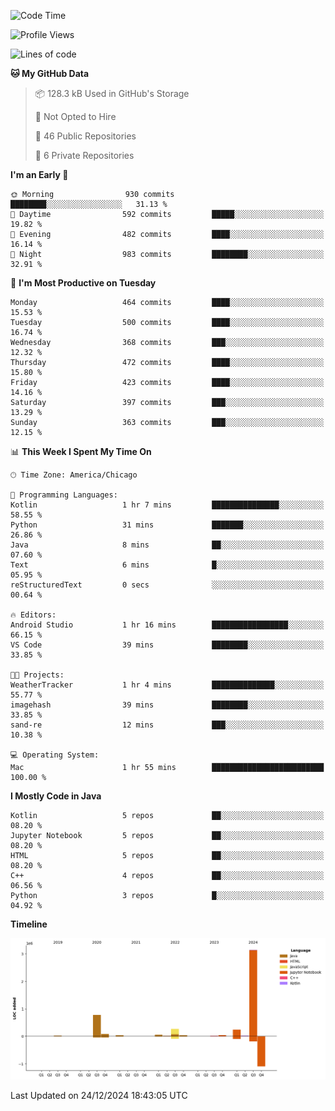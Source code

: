 <!--START_SECTION:waka-->
![Code Time](http://img.shields.io/badge/Code%20Time-720%20hrs%2035%20mins-blue)

![Profile Views](http://img.shields.io/badge/Profile%20Views-0-blue)

![Lines of code](https://img.shields.io/badge/From%20Hello%20World%20I%27ve%20Written-4.8%20million%20lines%20of%20code-blue)

**🐱 My GitHub Data** 

> 📦 128.3 kB Used in GitHub's Storage 
 > 
> 🚫 Not Opted to Hire
 > 
> 📜 46 Public Repositories 
 > 
> 🔑 6 Private Repositories 
 > 
**I'm an Early 🐤** 

```text
🌞 Morning                930 commits         ████████░░░░░░░░░░░░░░░░░   31.13 % 
🌆 Daytime                592 commits         █████░░░░░░░░░░░░░░░░░░░░   19.82 % 
🌃 Evening                482 commits         ████░░░░░░░░░░░░░░░░░░░░░   16.14 % 
🌙 Night                  983 commits         ████████░░░░░░░░░░░░░░░░░   32.91 % 
```
📅 **I'm Most Productive on Tuesday** 

```text
Monday                   464 commits         ████░░░░░░░░░░░░░░░░░░░░░   15.53 % 
Tuesday                  500 commits         ████░░░░░░░░░░░░░░░░░░░░░   16.74 % 
Wednesday                368 commits         ███░░░░░░░░░░░░░░░░░░░░░░   12.32 % 
Thursday                 472 commits         ████░░░░░░░░░░░░░░░░░░░░░   15.80 % 
Friday                   423 commits         ████░░░░░░░░░░░░░░░░░░░░░   14.16 % 
Saturday                 397 commits         ███░░░░░░░░░░░░░░░░░░░░░░   13.29 % 
Sunday                   363 commits         ███░░░░░░░░░░░░░░░░░░░░░░   12.15 % 
```


📊 **This Week I Spent My Time On** 

```text
🕑︎ Time Zone: America/Chicago

💬 Programming Languages: 
Kotlin                   1 hr 7 mins         ███████████████░░░░░░░░░░   58.55 % 
Python                   31 mins             ███████░░░░░░░░░░░░░░░░░░   26.86 % 
Java                     8 mins              ██░░░░░░░░░░░░░░░░░░░░░░░   07.60 % 
Text                     6 mins              █░░░░░░░░░░░░░░░░░░░░░░░░   05.95 % 
reStructuredText         0 secs              ░░░░░░░░░░░░░░░░░░░░░░░░░   00.64 % 

🔥 Editors: 
Android Studio           1 hr 16 mins        █████████████████░░░░░░░░   66.15 % 
VS Code                  39 mins             ████████░░░░░░░░░░░░░░░░░   33.85 % 

🐱‍💻 Projects: 
WeatherTracker           1 hr 4 mins         ██████████████░░░░░░░░░░░   55.77 % 
imagehash                39 mins             ████████░░░░░░░░░░░░░░░░░   33.85 % 
sand-re                  12 mins             ███░░░░░░░░░░░░░░░░░░░░░░   10.38 % 

💻 Operating System: 
Mac                      1 hr 55 mins        █████████████████████████   100.00 % 
```

**I Mostly Code in Java** 

```text
Kotlin                   5 repos             ██░░░░░░░░░░░░░░░░░░░░░░░   08.20 % 
Jupyter Notebook         5 repos             ██░░░░░░░░░░░░░░░░░░░░░░░   08.20 % 
HTML                     5 repos             ██░░░░░░░░░░░░░░░░░░░░░░░   08.20 % 
C++                      4 repos             ██░░░░░░░░░░░░░░░░░░░░░░░   06.56 % 
Python                   3 repos             █░░░░░░░░░░░░░░░░░░░░░░░░   04.92 % 
```



**Timeline**

![Lines of Code chart](https://raw.githubusercontent.com/phanijsp/phanijsp/main/assets/bar_graph.png)


 Last Updated on 24/12/2024 18:43:05 UTC
<!--END_SECTION:waka-->
